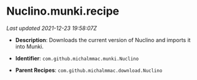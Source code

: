 # Nuclino.munki.recipe

_Last updated 2021-12-23 19:58:07Z_

- **Description**: Downloads the current version of Nuclino and imports it into Munki.

- **Identifier**: `com.github.michalmmac.munki.Nuclino`

- **Parent Recipes**: `com.github.michalmmac.download.Nuclino`